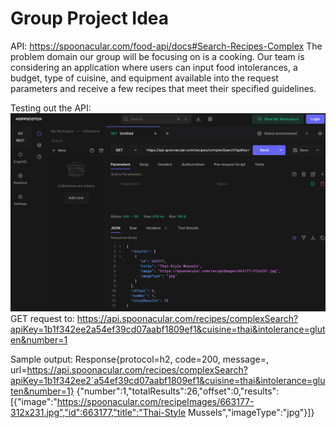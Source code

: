 # Group Project Idea

API: https://spoonacular.com/food-api/docs#Search-Recipes-Complex
The problem domain our group will be focusing on is a cooking. Our team is considering an application where users
can input food intolerances, a budget, type of cuisine, and equipment available into the request parameters and
receive a few recipes that meet their specified guidelines.

Testing out the API:
![img.png](img.png)
GET request to:
https://api.spoonacular.com/recipes/complexSearch?apiKey=1b1f342ee2a54ef39cd07aabf1809ef1&cuisine=thai&intolerance=gluten&number=1

Sample output:
Response{protocol=h2, code=200, message=, url=https://api.spoonacular.com/recipes/complexSearch?apiKey=1b1f342ee2`a54ef39cd07aabf1809ef1&cuisine=thai&intolerance=gluten&number=1}
{"number":1,"totalResults":26,"offset":0,"results":[{"image":"https://spoonacular.com/recipeImages/663177-312x231.jpg","id":663177,"title":"Thai-Style
Mussels","imageType":"jpg"}]}
